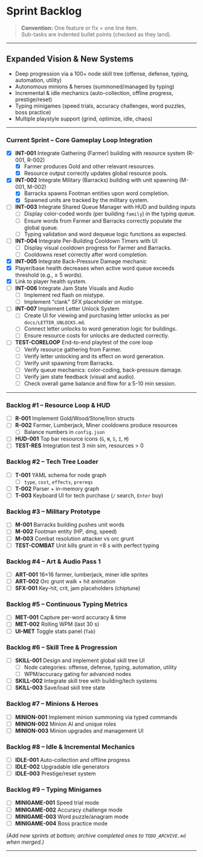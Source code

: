 # Sprint Backlog

> **Convention:** One feature or fix = one line item.  
> Sub-tasks are indented bullet points (checked as they land).

---

## Expanded Vision & New Systems

- Deep progression via a 100+ node skill tree (offense, defense, typing, automation, utility)
- Autonomous minions & heroes (summoned/managed by typing)
- Incremental & idle mechanics (auto-collection, offline progress, prestige/reset)
- Typing minigames (speed trials, accuracy challenges, word puzzles, boss practice)
- Multiple playstyle support (grind, optimize, idle, chaos)

---

### Current Sprint – Core Gameplay Loop Integration

- [x] **INT-001** Integrate Gathering (Farmer) building with resource system (R-001, R-002)
  - [x] Farmer produces Gold and other relevant resources.
  - [x] Resource output correctly updates global resource pools.
- [x] **INT-002** Integrate Military (Barracks) building with unit spawning (M-001, M-002)
  - [x] Barracks spawns Footman entities upon word completion.
  - [x] Spawned units are tracked by the military system.
- [ ] **INT-003** Integrate Shared Queue Manager with HUD and building inputs
  - [ ] Display color-coded words (per building `family`) in the typing queue.
  - [ ] Ensure words from Farmer and Barracks correctly populate the global queue.
  - [ ] Typing validation and word dequeue logic functions as expected.
- [ ] **INT-004** Integrate Per-Building Cooldown Timers with UI
  - [ ] Display visual cooldown progress for Farmer and Barracks.
  - [ ] Cooldowns reset correctly after word completion.
 - [x] **INT-005** Integrate Back-Pressure Damage mechanic
  - [x] Player/base health decreases when active word queue exceeds threshold (e.g., ≥ 5 words).
  - [x] Link to player health system.
- [ ] **INT-006** Integrate Jam State Visuals and Audio
  - [ ] Implement red flash on mistype.
  - [ ] Implement "clank" SFX placeholder on mistype.
- [ ] **INT-007** Implement Letter Unlock System
  - [ ] Create UI for viewing and purchasing letter unlocks as per `docs/LETTER_UNLOCKS.md`.
  - [ ] Connect letter unlocks to word generation logic for buildings.
  - [ ] Ensure resource costs for unlocks are deducted correctly.
- [ ] **TEST-CORELOOP** End-to-end playtest of the core loop
  - [ ] Verify resource gathering from Farmer.
  - [ ] Verify letter unlocking and its effect on word generation.
  - [ ] Verify unit spawning from Barracks.
  - [ ] Verify queue mechanics: color-coding, back-pressure damage.
  - [ ] Verify jam state feedback (visual and audio).
  - [ ] Check overall game balance and flow for a 5-10 min session.

---

### Backlog #1 – Resource Loop & HUD

- [ ] **R-001** Implement Gold/Wood/Stone/Iron structs
- [ ] **R-002** Farmer, Lumberjack, Miner cooldowns produce resources
  - [ ] Balance numbers in `config.json`
- [ ] **HUD-001** Top bar resource icons (`G`, `W`, `S`, `I`, `M`)
- [ ] **TEST-RES** Integration test 3 min sim, resources > 0

### Backlog #2 – Tech Tree Loader

- [ ] **T-001** YAML schema for node graph
  - [ ] `type`, `cost`, `effects`, `prereqs`
- [ ] **T-002** Parser + in-memory graph
- [ ] **T-003** Keyboard UI for tech purchase (`/` search, `Enter` buy)

### Backlog #3 – Military Prototype

- [ ] **M-001** Barracks building pushes unit words
- [ ] **M-002** Footman entity (HP, dmg, speed)
- [ ] **M-003** Combat resolution attacker vs orc grunt
- [ ] **TEST-COMBAT** Unit kills grunt in <8 s with perfect typing

### Backlog #4 – Art & Audio Pass 1

- [ ] **ART-001** 16×16 farmer, lumberjack, miner idle sprites
- [ ] **ART-002** Orc grunt walk + hit animation
- [ ] **SFX-001** Key-hit, crit, jam placeholders (chiptune)

### Backlog #5 – Continuous Typing Metrics

- [ ] **MET-001** Capture per-word accuracy & time
- [ ] **MET-002** Rolling WPM (last 30 s)
- [ ] **UI-MET** Toggle stats panel (`Tab`)

### Backlog #6 – Skill Tree & Progression

- [ ] **SKILL-001** Design and implement global skill tree UI
  - [ ] Node categories: offense, defense, typing, automation, utility
  - [ ] WPM/accuracy gating for advanced nodes
- [ ] **SKILL-002** Integrate skill tree with building/tech systems
- [ ] **SKILL-003** Save/load skill tree state

### Backlog #7 – Minions & Heroes

- [ ] **MINION-001** Implement minion summoning via typed commands
- [ ] **MINION-002** Minion AI and unique roles
- [ ] **MINION-003** Minion upgrades and management UI

### Backlog #8 – Idle & Incremental Mechanics

- [ ] **IDLE-001** Auto-collection and offline progress
- [ ] **IDLE-002** Upgradable idle generators
- [ ] **IDLE-003** Prestige/reset system

### Backlog #9 – Typing Minigames

- [ ] **MINIGAME-001** Speed trial mode
- [ ] **MINIGAME-002** Accuracy challenge mode
- [ ] **MINIGAME-003** Word puzzle/anagram mode
- [ ] **MINIGAME-004** Boss practice mode

*(Add new sprints at bottom; archive completed ones to `TODO_ARCHIVE.md` when merged.)*

---
